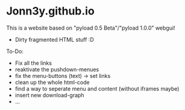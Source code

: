 # Jonn3y.github.io

This is a website based on "pyload 0.5 Beta"/"pyload 1.0.0" webgui!

- Dirty fragmented HTML stuff :D 


To-Do:
- Fix all the links
- reaktivate the pushdown-menues
- fix the menu-buttons (text) -> set links
- clean up the whole html-code
- find a way to seperate menu and content (without iframes maybe)
- insert new download-graph
- ...
